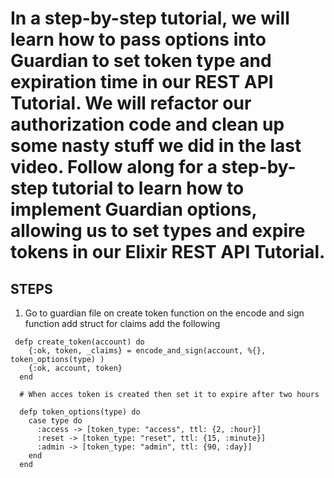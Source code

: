 # In a step-by-step tutorial, we will learn how to pass options into Guardian to set token type and expiration time in our REST API Tutorial. We will refactor our authorization code and clean up some nasty stuff we did in the last video. Follow along for a step-by-step tutorial to learn how to implement Guardian options, allowing us to set types and expire tokens in our Elixir REST API Tutorial.

## STEPS 
1. Go to guardian file on create token function on the encode and sign function add struct for claims 
add the following 
```
 defp create_token(account) do
    {:ok, token, _claims} = encode_and_sign(account, %{}, token_options(type) )
    {:ok, account, token}
  end
  
  # When acces token is created then set it to expire after two hours
  
  defp token_options(type) do
    case type do
      :access -> [token_type: "access", ttl: {2, :hour}]
      :reset -> [token_type: "reset", ttl: {15, :minute}]
      :admin -> [token_type: "admin", ttl: {90, :day}]
    end
  end
``` 